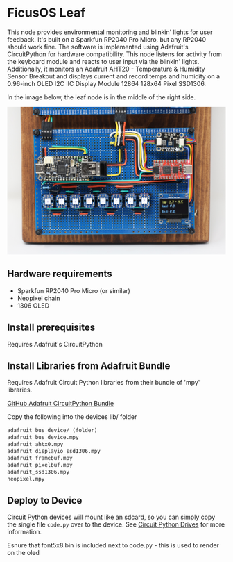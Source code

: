 
# FicusOS Leaf
This node provides environmental monitoring and blinkin' lights for user feedback. It's built on a Sparkfun RP2040 Pro Micro, but any RP2040 should work fine. The software is implemented using Adafruit's CircuitPython for hardware compatibility. This node listens for activity from the keyboard module and reacts to user input via the blinkin' lights. Additionally, it monitors an Adafruit AHT20 - Temperature & Humidity Sensor Breakout and displays current and record temps and humidity on a 0.96-inch OLED I2C IIC Display Module 12864 128x64 Pixel SSD1306.

In the image below, the leaf node is in the middle of the right side.

![Basic reference implementation](../docs/img/ficus-bottom.jpg)

## Hardware requirements

* Sparkfun RP2040 Pro Micro (or similar)
* Neopixel chain
* 1306 OLED

## Install prerequisites

Requires Adafruit's CircuitPython 

## Install Libraries from Adafruit Bundle
Requires Adafruit Circuit Python libraries from their bundle of 'mpy' libraries.

[GitHub Adafruit CircuitPython Bundle](https://github.com/adafruit/Adafruit_CircuitPython_Bundle)

Copy the following into the devices lib/ folder

```
adafruit_bus_device/ (folder)
adafruit_bus_device.mpy
adafruit_ahtx0.mpy
adafruit_displayio_ssd1306.mpy
adafruit_framebuf.mpy
adafruit_pixelbuf.mpy
adafruit_ssd1306.mpy
neopixel.mpy
```

## Deploy to Device

Circuit Python devices will mount like an sdcard, so you can simply copy the single file `code.py` over to the device. See [Circuit Python Drives](https://learn.adafruit.com/welcome-to-circuitpython/the-circuitpy-drive) for more information.

Esnure that font5x8.bin is included next to code.py - this is used to render on the oled